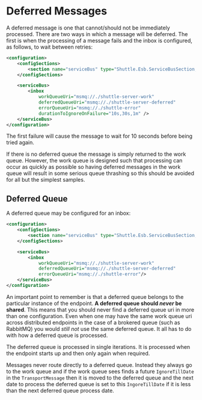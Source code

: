 # Deferred Messages

A deferred message is one that cannot/should not be immediately processed.  There are two ways in which a message will be deferred.  The first is when the processing of a message fails and the inbox is configured, as follows, to wait between retries:

``` xml
<configuration>
    <configSections>
        <section name="serviceBus" type="Shuttle.Esb.ServiceBusSection, Shuttle.Esb"/>
    </configSections>

    <serviceBus>
        <inbox 
            workQueueUri="msmq://./shuttle-server-work" 
            deferredQueueUri="msmq://./shuttle-server-deferred" 
            errorQueueUri="msmq://./shuttle-error"
            durationToIgnoreOnFailure="10s,30s,1m" />
    </serviceBus>
</configuration>
```

The first failure will cause the message to wait for 10 seconds before being tried again.

If there is no deferred queue the message is simply returned to the work queue.  However, the work queue is designed such that processing can occur as quickly as possible so having deferred messages in the work queue will result in some serious queue thrashing so this should be avoided for all but the simplest samples.

## Deferred Queue

A deferred queue may be configured for an inbox:

``` xml
<configuration>
    <configSections>
        <section name="serviceBus" type="Shuttle.Esb.ServiceBusSection, Shuttle.Esb"/>
    </configSections>

    <serviceBus>
        <inbox 
            workQueueUri="msmq://./shuttle-server-work" 
            deferredQueueUri="msmq://./shuttle-server-deferred" 
            errorQueueUri="msmq://./shuttle-error"/>
    </serviceBus>
</configuration>
```

An important point to remember is that a deferred queue belongs to the particular instance of the endpoint.  **A deferred queue should *never* be shared**.  This means that you should never find a deferred queue uri in more than one configuration.  Even when one may have the same work queue uri across distributed endpoints in the case of a brokered queue (such as RabbitMQ) you would *still not* use the same deferred queue.  It all has to do with how a deferred queue is processed.

The deferred queue is processed in single iterations.  It is processed when the endpoint starts up and then only again when required.

Messages never route directly to a deferred queue.  Instead they always go to the work queue and if the work queue sees finds a future `IgnoreTillDate` in the `TransportMessage` then it is moved to the deferred queue and the next date to process the deferred queue is set to this `IngoreTillDate` if it is less than the next deferred queue process date.

